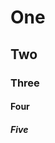 # One #

## Two ##

### Three ###

#### Four ####

##### Five #####

<!-- markdownlint-configure-file {
  "required-headings": {
    "headings": [
      "# One",
      "*",
      "### Three",
      "*",
      "##### Five"
    ]
  }
} -->
